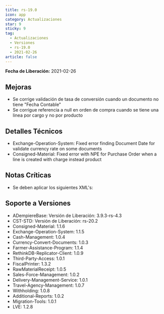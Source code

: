 ```yaml
---
title: rs-19.0
icon: app
category: Actualizaciones
star: 9
sticky: 9
tag:
  - Actualizaciones
  - Versiones
  - rs-19.0
  - 2021-02-26
article: false
---
```


**Fecha de Liberación:** 2021-02-26

## Mejoras

- Se corrige validación de tasa de conversión cuando un documento no tiene "Fecha Contable"
- Se corrigue referencia a null en orden de compra cuando se tiene una linea por cargo y no por producto

## Detalles Técnicos

- Exchange-Operation-System: Fixed error finding Document Date for validate currency rate on some documents
- Consigned-Material: Fixed error with NPE for Purchase Order when a line is created with charge instead product

## Notas Críticas

- Se deben aplicar los siguientes XML's:

## Soporte a Versiones

- ADempiereBase: Versión de Liberación: 3.9.3-rs-4.3
- CST-STD: Versión de Liberación: rs-20.2
- Consigned-Material: 1.1.6
- Exchange-Operation-System: 1.1.5
- Cash-Management: 1.0.4
- Currency-Convert-Documents: 1.0.3
- Farmer-Assistance-Program: 1.1.4
- RethinkDB-Replicator-Client: 1.0.9
- Third-Party-Access: 1.0.1
- FiscalPrinter: 1.3.2
- RawMaterialReceipt: 1.0.5
- Sales-Force-Management: 1.0.2
- Delivery-Management-Service: 1.0.1
- Travel-Agency-Management: 1.0.7
- Withholding: 1.0.8
- Additional-Reports: 1.0.2
- Migration-Tools: 1.0.1
- LVE: 1.2.8

